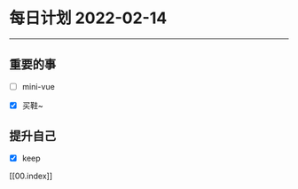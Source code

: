 #  每日计划 2022-02-14
---
## 重要的事
- [ ]  mini-vue
- [x]  买鞋~




## 提升自己
- [x]  keep
  



[[00.index]]








